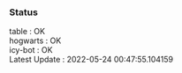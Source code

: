 ### Status


table : OK  
hogwarts : OK  
icy-bot : OK  
Latest Update : 2022-05-24 00:47:55.104159
